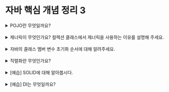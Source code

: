 # 자바 핵심 개념 정리 3
<details>
<summary>POJO란 무엇일까요?</summary>
<div markdown="1">
</div>

`**Plain Old Java Object**` : 객체 지향적인 원리에 충실하면서 환경과 기술에 종속되지 않고 필요에 따라 재활용될 수 있는 방식으로 설계된 오브젝트.

- 특정 기술에 종속되지 않는 순수한 자바 객체를 의미한다.
  
  - 특정 기술을 사용하기 위해 특정 프레임워크를 의존한다면, POJO가 아니다.
- `Spring` 역시 POJO 방식의 프레임워크이다.
  
  **POJO의 조건**
  

1. 특정 규약에 종속되지 않아야 한다.
  
2. 특정 환경에 종속되지 않아야 한다.
  
3. 객체 지향적 원리에 충식해야 한다.
  
  **Q. POJO를 지향해야 하는 이유는 무엇일까?**
  

- 코드 가독성, 유지보수, 확장성에서의 이점을 갖기 위해서
- 환경과 기술에 종속되지 않고 필요에 따라 재활용하기 위해서
</details>
<br>

<details>
<summary>제너릭이 무엇인가요? 컬렉션 클래스에서 제너릭을 사용하는 이유를 설명해 주세요.</summary>
<div markdown="1">
</div> 클래스 내부에서 지정하는 것이 아니라 외부에서 사용자에 의해 지정되는 것을 의미.
    
  - 특정 타입을 미리 지정하는 것이 아니라 필요에 의해 지정할 수 있도록 하는 것이 `**Generic`** 타입이다.
    
    → Integer,String.. 등 각각의 타입마다 클래스를 각각 만들 필요가 없어진다.
    

```
**제네릭을 사용하는 이유**

1. 잘못된 타입이 들어올 수 있는 것을 컴파일 단계에서 방지할 수 있다.
2. 관리가 편해진다.
3. 비슷한 기능을 지원하는 경우 코드의 재사용성이 높아진다.
    - 동일한 형식을 입력하는 불필요한 반복 동작을 자바에서 최소화시켜준다.
```
</details>
<br>

<details>
<summary>자바의 클래스 멤버 변수 초기화 순서에 대해 알려주세요.</summary>
<div markdown="1">
</div>

클래스가 처음 메모리에 로딩될 때 단 한번 차례대로 수행된다.

`기본값 → 명시적 초기화 → 클래스 초기화 블록.`

또는 아래와 같이 표현도 가능하다.

`static 변수 선언부 → 필드 변수 선언부 → 생성자 블록`
</details>
<br>

<details>
<summary>직렬화란 무엇인가요?</summary>
<div markdown="1">
</div>- 자바 시스템 내부에서 사용되는 object 또는 Data를 외부의 자바 시스템에서도 사용할 수 있도록 byte 형태로 데이터를 변화하는 기술.
  
- JVM의 메모리에 상주되어 있는 객체 데이터를 바이트 형태로 변환하는 기술.
  
  **직렬화를 사용하는 이유**
  
- JVM의 메모리에만 상주되어 있는 객체 데이터를 그래도 영속화(persist)해야 할 때 사용된다.
  
  → 시스템이 종료된 후에도 없어지지 않고, 네트워크를 통해 전송도 가능하다.
</details>
<br>

<details>
<summary>[예습] SOLID에 대해 알아봅시다.</summary>
<div markdown="1">
</div>객체지향 설계 5원칙을 의미한다.

1. `SRP(Single Responsibilty Principle)`
  - 단일 책임 원칙
  - 클래스와 메소드는 하나의 역할만 하도록 해야 한다.
2. `OCP(Open Closed Principle)`
  - 개방 폐쇄 원칙
  - 자신의 확장에는 개방되어 있고, 주변의 변화에 대해서는 폐쇄되어 있어야 한다.
3. `LSP(Liskov Substitution Principle)`
  - 리스코프 치환 원칙
  - 서브타입은 언제나 자신의 상위 타입으로 교체할 수 있어야 한다.
4. `ISP(Interface Segregation Principle)`
  - 클라이언트는 자신이 사용하지 않는 메소드에 의존 관계를 맺으면 안 된다.
5. `DIP(Dependency Inversion Principle)`
  - 고차원된 모듈은 저차원 모듈에 의존하면 안 된다.
  - 추상화된 것은 구체적인 것에 의존하면 안 된다.
  - 자주 변경되는 구체 클래스에 의존하면 안 된다.
</details>
<br>

<details>
<summary>[예습] DI는 무엇일까요?</summary>
<div markdown="1">
</div>`DI` : `Dependency Injection`

- 의존관계를 외부에서 결정하고 주입하는 것.
  
- 인터페이스를 사이에 둬서 클래스 레벨에서는 의존관계가 고정되지 않도록 하고 런타임 시에 관계를 동적으로 주입.
  
  - 두 객체 간의 관계라는 관심사의 분리
  - 두 객체 간의 결합도를 낮춤
  - 객체의 유연성을 높임
  - 테스트 작성을 용이하게 함.
  
  **왜 이용하는가?**
  
  → 생성과 사용에 대한 관심을 분리하게 되면 생성에 대한 책임을 다르 누군가에 위임할 수 있는 동시에 필요에 따라 객체 생성 방식을 선택할 수 있다.
</details>
<br>
